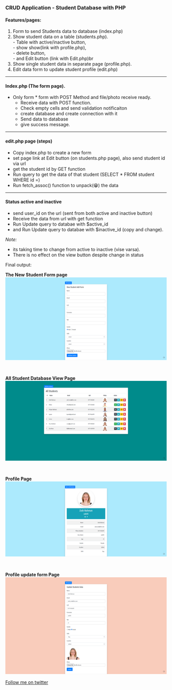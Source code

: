 ### CRUD Application - Student Database with PHP
#### Features/pages:
1. Form to send Students data to database (index.php) </br>
2. Show student data on a table (students.php). <br>
        - Table with active/inactive button,<br> 
        - show show(link with profile.php),<br>
        - delete button,<br> 
        - and Edit button (link with Edit.php)br <br>
3. Show single student data in separate page (profile.php).
4. Edit data form to update student profile (edit.php) 

-------
#### Index.php (The form page).
* Only form
        * form with POST Method and file/photo receive ready.
    * Receive data with POST function.
    * Check empty cells and send validation notificaiton
    * create database and create connection with it
    * Send data to database
    * give success message.
-------
#### edit.php page (steps)
 * Copy index.php to create a new form
 * set page link at Edit button (on students.php page), also send student id via url
 * get the student id by GET function
 * Run query to get the data of that student (SELECT * FROM student WHERE id =)
 * Run fetch_assoc() function to unpack(😁) the data  

-----
#### Status active and inactive 
* send user_id on the url (sent from both active and inactive button)
* Receive the data from url with get function
* Run Update query to databae with $active_id 
* and Run Update query to databae with $inactive_id (copy and change).

 *Note:* 
 - its taking time to change from active to inactive (vise varsa).
 - There is no effect on the view button despite change in status

 Final output:

**The New Student Form page**
![The New Student Form page](addNewStudentform.png)

<br>

**All Student Database View Page**
![All Student Database View Page](allStudentView.png)

<br>

**Profile Page**
![Profile Page](profilePage.png)

<br>

**Profile update form Page**
![profile update form page](updateForm.png)


 [Follow me on twitter](https://twitter.com/freedombyte)
        
 
